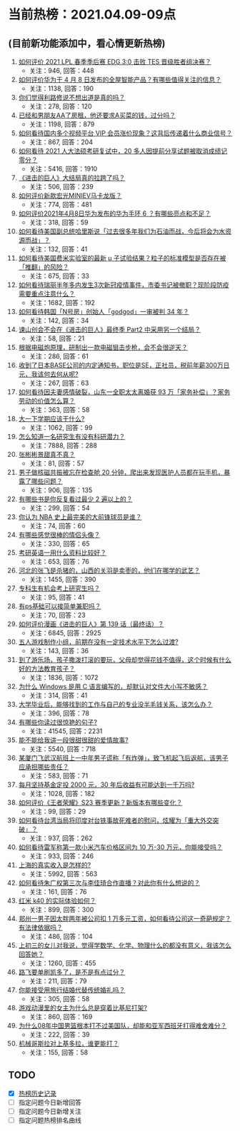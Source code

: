 # 当前热榜：2021.04.09-09点
## (目前新功能添加中，看心情更新热榜)
1. [如何评价 2021 LPL 春季季后赛 EDG 3:0 击败 TES 晋级胜者组决赛？](https://www.zhihu.com/question/453564980)
    * 关注：946, 回答：448
2. [如何评价华为于 4 月 8 日发布的全屋智能产品？有哪些值得关注的信息？](https://www.zhihu.com/question/453594570)
    * 关注：1138, 回答：190
3. [你们觉得利路修说不想出道是真的吗？](https://www.zhihu.com/question/453360778)
    * 关注：278, 回答：120
4. [已经和男朋友AA了房租，他还要求A买菜的钱，过分吗？](https://www.zhihu.com/question/453271533)
    * 关注：1198, 回答：879
5. [如何看待国内多个视频平台 VIP 会员涨价现象？这背后传递着什么商业信号？](https://www.zhihu.com/question/453553720)
    * 关注：867, 回答：204
6. [如何看待 2021 人大法硕考研复试中，20 多人因提前分享试题被取消成绩记零分？](https://www.zhihu.com/question/453360850)
    * 关注：5416, 回答：1910
7. [《进击的巨人》大结局真的拉跨了吗？](https://www.zhihu.com/question/453502359)
    * 关注：506, 回答：239
8. [如何评价新款宏光MINIEV马卡龙版？](https://www.zhihu.com/question/453595452)
    * 关注：774, 回答：481
9. [如何评价2021年4月8日华为发布的华为手环 6 ？有哪些亮点和不足？](https://www.zhihu.com/question/453597915)
    * 关注：318, 回答：59
10. [如何看待美国副总统哈里斯说「过去很多年我们为石油而战，今后将会为水资源而战」？](https://www.zhihu.com/question/453600213)
    * 关注：132, 回答：41
11. [如何看待美国费米实验室的最新 μ 子试验结果？粒子的标准模型是否存在被「推翻」的风险？](https://www.zhihu.com/question/453465762)
    * 关注：675, 回答：33
12. [如何看待瑞丽半年多内发生3次新冠疫情事件，市委书记被撤职？现阶段防疫需要重点注意什么？](https://www.zhihu.com/question/453501128)
    * 关注：1682, 回答：192
13. [如何看待韩国「N号房」创始人「godgod」一审被判 34 年？](https://www.zhihu.com/question/453540321)
    * 关注：142, 回答：34
14. [谏山创会不会在《进击的巨人》最终季 Part2 中采用另一个结局？](https://www.zhihu.com/question/453527137)
    * 关注：58, 回答：21
15. [根据电磁炮原理，研制出一款电磁狙击步枪，会不会很逆天？](https://www.zhihu.com/question/268533882)
    * 关注：286, 回答：61
16. [收到了日本BASE公司的内定通知书，职位是SE，正社员，税前年薪300万日元，我该何去何从呢?](https://www.zhihu.com/question/450000522)
    * 关注：267, 回答：63
17. [如何看待因夫妻感情破裂，山东一全职太太离婚获 93 万「家务补偿」？家务劳动的价值怎么算？](https://www.zhihu.com/question/453330621)
    * 关注：363, 回答：58
18. [大一下学期应该干什么?](https://www.zhihu.com/question/447177295)
    * 关注：1062, 回答：99
19. [怎么知道一名研究生有没有科研潜力？](https://www.zhihu.com/question/367370829)
    * 关注：7888, 回答：288
20. [张彬彬景甜真不真？](https://www.zhihu.com/question/452503823)
    * 关注：81, 回答：57
21. [男子做核磁共振被忘在检查舱 20 分钟，爬出来发现医护人员都在玩手机，暴露了哪些问题？](https://www.zhihu.com/question/453486956)
    * 关注：906, 回答：135
22. [有哪些书是你反复看过最少 2 遍以上的？](https://www.zhihu.com/question/453352517)
    * 关注：299, 回答：54
23. [你认为 NBA 史上最完美的大前锋球员是谁？](https://www.zhihu.com/question/452677734)
    * 关注：74, 回答：60
24. [有哪些感觉很棒的情侣头像？](https://www.zhihu.com/question/432645441)
    * 关注：330, 回答：65
25. [考研英语一用什么资料比较好？](https://www.zhihu.com/question/301319867)
    * 关注：653, 回答：76
26. [河北的张飞是杀猪的，山西的关羽是卖枣的，他们在哪学的武艺？](https://www.zhihu.com/question/426938125)
    * 关注：1455, 回答：390
27. [专科生有机会考上研究生吗？](https://www.zhihu.com/question/445977207)
    * 关注：95, 回答：41
28. [有ps基础可以接简单兼职吗？](https://www.zhihu.com/question/384932371)
    * 关注：70, 回答：23
29. [如何评价漫画《进击的巨人》第 139 话（最终话）？](https://www.zhihu.com/question/453468442)
    * 关注：6845, 回答：2925
30. [五人游戏制作小组，前期在没有一定技术水平下怎么过渡?](https://www.zhihu.com/question/447972212)
    * 关注：143, 回答：36
31. [到了游乐场，孩子撒泼打滚的要玩，父母却觉得花钱不值得，这个时候有什么好的方法教育孩子？](https://www.zhihu.com/question/448013594)
    * 关注：1836, 回答：1072
32. [为什么 Windows 是用 C 语言编写的，却默认对文件大小写不敏感？](https://www.zhihu.com/question/443835000)
    * 关注：314, 回答：41
33. [大学毕业后，能够找到的工作与自己的专业没半毛钱关系，该怎么办？](https://www.zhihu.com/question/453483009)
    * 关注：396, 回答：78
34. [有哪些你读过很惊艳的句子?](https://www.zhihu.com/question/325465259)
    * 关注：41545, 回答：2231
35. [能不能给我讲一段很甜很甜的爱情故事?](https://www.zhihu.com/question/357604104)
    * 关注：5540, 回答：718
36. [某厦门飞武汉航班上一中年男子谎称「有炸弹」，致飞机起飞后返航，该男子应承担哪些责任？](https://www.zhihu.com/question/453520554)
    * 关注：583, 回答：71
37. [每月坚持基金定投 2000 元，30 年后收益有可能达到一千万吗?](https://www.zhihu.com/question/450007148)
    * 关注：1028, 回答：182
38. [如何评价《王者荣耀》S23 赛季更新？新版本有哪些变化？](https://www.zhihu.com/question/453399219)
    * 关注：99, 回答：29
39. [如何看待台湾当局将印度对台铁事故死难者的慰问，炫耀为「重大外交突破」？](https://www.zhihu.com/question/453431671)
    * 关注：937, 回答：262
40. [如何看待雷军称第一款小米汽车价格区间为 10 万-30 万元，你能接受吗？](https://www.zhihu.com/question/453254451)
    * 关注：933, 回答：246
41. [上海的真实收入是怎样的?](https://www.zhihu.com/question/35101882)
    * 关注：5992, 回答：563
42. [如何看待朱广权第三次与李佳琦合作直播？对此你有什么想说的？](https://www.zhihu.com/question/453447561)
    * 关注：161, 回答：76
43. [红米 k40 的实际体验如何？](https://www.zhihu.com/question/447692129)
    * 关注：899, 回答：300
44. [郑州一男子因太胖两年被公司扣 1 万多元工资，如何看待公司这一奇葩规定？有法律依据吗？](https://www.zhihu.com/question/453369976)
    * 关注：486, 回答：104
45. [上初三的女儿对我说，觉得学数学、化学、物理什么的都没有意义，我该怎么回答她？](https://www.zhihu.com/question/450686559)
    * 关注：1260, 回答：455
46. [路飞要单刷凯多了，是不是有点过分？](https://www.zhihu.com/question/453305120)
    * 关注：211, 回答：79
47. [你能接受用旅行结婚代替传统婚礼吗？](https://www.zhihu.com/question/429842232)
    * 关注：305, 回答：58
48. [游戏动漫里的女主为什么总是穿着比基尼打架?](https://www.zhihu.com/question/453352120)
    * 关注：860, 回答：169
49. [为什么08年中国男篮根本打不过美国队，却能和亚军西班牙打得难舍难分？](https://www.zhihu.com/question/453032303)
    * 关注：222, 回答：39
50. [机械哥斯拉对上基多拉，谁更能打？](https://www.zhihu.com/question/451993570)
    * 关注：155, 回答：58
## TODO
* [x] [热榜历史记录](hot_history/AllHot.md)
* [ ] 指定问题今日新增回答
* [ ] 指定问题今日新增关注
* [ ] 指定问题热榜排名曲线
